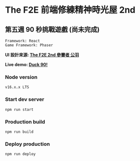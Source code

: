 # The F2E 前端修練精神時光屋 2nd
## 第五週 90 秒挑戰遊戲 (尚未完成)

```
Framework: React
Game Framework: Phaser
```
**UI 設計來源: [The F2E 2nd 參賽者 公羽](https://challenge.thef2e.com/user/1729?schedule=3661#works-3661)**

**Live demo: [Duck 90!]()**

### Node version
```
v16.x.x LTS
```
### Start dev server
```
npm run start
```
### Production build
```
npm run build
```
### Deploy production
```
npm run deploy
```